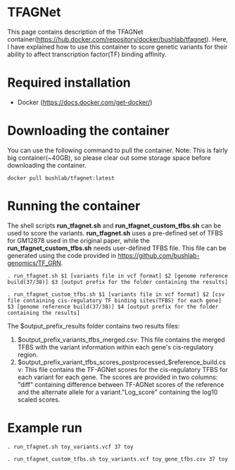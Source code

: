 # TFAGNet
This page contains description of the TFAGNet container(https://hub.docker.com/repository/docker/bushlab/tfagnet). Here, I have explained how to use this container to score genetic variants for their ability to affect transcription factor(TF) binding affinity. 

# Required installation
* Docker (https://docs.docker.com/get-docker/)

# Downloading the container
You can use the following command to pull the container. Note: This is fairly big container(~40GB), so please clear out some storage space before downloading the container.

```
docker pull bushlab/tfagnet:latest
```

# Running the container
The shell scripts **run_tfagnet.sh** and **run_tfagnet_custom_tfbs.sh** can be used to score the variants. **run_tfagnet.sh** uses a pre-defined set of TFBS for GM12878 used in the original paper, while the **run_tfagnet_custom_tfbs.sh** needs user-defined TFBS file. This file can be generated using the code provided in https://github.com/bushlab-genomics/TF_GRN.

```
. run_tfagnet.sh $1 [variants file in vcf format] $2 [genome reference build(37/38)] $3 [output prefix for the folder containing the results]

. run_tfagnet_custom_tfbs.sh $1 [variants file in vcf format] $2 [csv file containing cis-regulatory TF binding sites(TFBS) for each gene] $3 [genome reference build(37/38)] $4 [output prefix for the folder containing the results]

```
The $output_prefix_results folder contains two results files: 
1) $output_prefix_variants_tfbs_merged.csv: This file contains the merged TFBS with the variant information within each gene's cis-regulatory region.
2) $output_prefix_variant_tfbs_scores_postprocessed_$reference_build.csv: This file contains the TF-AGNet scores for the cis-regulatory TFBS for each variant for each gene. The scores are provided in two columns: "diff" containing difference between TF-AGNet scores of the reference and the alternate allele for a variant."Log_score" containing the log10 scaled scores. 

# Example run

```
. run_tfagnet.sh toy_variants.vcf 37 toy

. run_tfagnet_custom_tfbs.sh toy_variants.vcf toy_gene_tfbs.csv 37 toy

```
